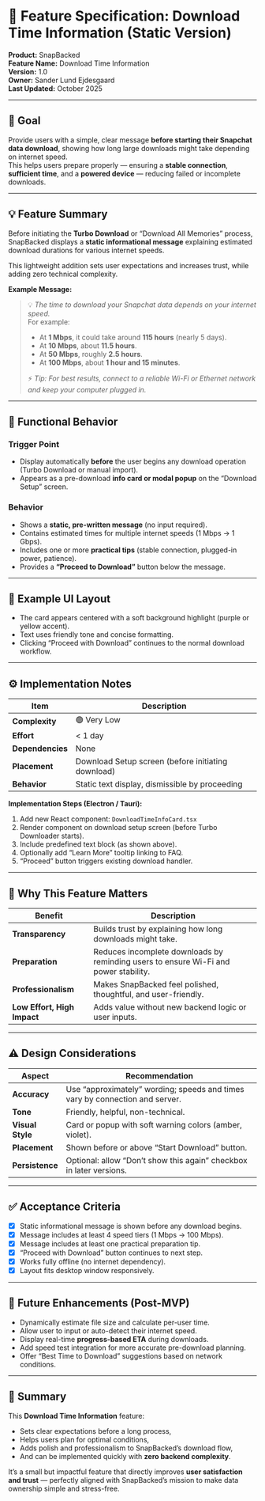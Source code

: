 # 📡 Feature Specification: Download Time Information (Static Version)

**Product:** SnapBacked  
**Feature Name:** Download Time Information  
**Version:** 1.0  
**Owner:** Sander Lund Ejdesgaard  
**Last Updated:** October 2025  

---

## 🎯 Goal
Provide users with a simple, clear message **before starting their Snapchat data download**, showing how long large downloads might take depending on internet speed.  
This helps users prepare properly — ensuring a **stable connection**, **sufficient time**, and a **powered device** — reducing failed or incomplete downloads.

---

## 💡 Feature Summary
Before initiating the **Turbo Download** or “Download All Memories” process, SnapBacked displays a **static informational message** explaining estimated download durations for various internet speeds.  

This lightweight addition sets user expectations and increases trust, while adding zero technical complexity.

**Example Message:**
> 💡 *The time to download your Snapchat data depends on your internet speed.*  
> For example:  
> - At **1 Mbps**, it could take around **115 hours** (nearly 5 days).  
> - At **10 Mbps**, about **11.5 hours**.  
> - At **50 Mbps**, roughly **2.5 hours**.  
> - At **100 Mbps**, about **1 hour and 15 minutes**.   
>
> ⚡ *Tip: For best results, connect to a reliable Wi-Fi or Ethernet network and keep your computer plugged in.*

---

## 🧩 Functional Behavior

### Trigger Point
- Display automatically **before** the user begins any download operation (Turbo Download or manual import).
- Appears as a pre-download **info card or modal popup** on the “Download Setup” screen.

### Behavior
- Shows a **static, pre-written message** (no input required).
- Contains estimated times for multiple internet speeds (1 Mbps → 1 Gbps).
- Includes one or more **practical tips** (stable connection, plugged-in power, patience).
- Provides a **“Proceed to Download”** button below the message.

---

## 🧱 Example UI Layout


- The card appears centered with a soft background highlight (purple or yellow accent).
- Text uses friendly tone and concise formatting.
- Clicking “Proceed with Download” continues to the normal download workflow.

---

## ⚙️ Implementation Notes

| Item | Description |
|------|--------------|
| **Complexity** | 🟢 Very Low |
| **Effort** | < 1 day |
| **Dependencies** | None |
| **Placement** | Download Setup screen (before initiating download) |
| **Behavior** | Static text display, dismissible by proceeding |

**Implementation Steps (Electron / Tauri):**
1. Add new React component: `DownloadTimeInfoCard.tsx`
2. Render component on download setup screen (before Turbo Downloader starts).
3. Include predefined text block (as shown above).
4. Optionally add “Learn More” tooltip linking to FAQ.
5. “Proceed” button triggers existing download handler.

---

## 🧠 Why This Feature Matters

| Benefit | Description |
|----------|--------------|
| **Transparency** | Builds trust by explaining how long downloads might take. |
| **Preparation** | Reduces incomplete downloads by reminding users to ensure Wi-Fi and power stability. |
| **Professionalism** | Makes SnapBacked feel polished, thoughtful, and user-friendly. |
| **Low Effort, High Impact** | Adds value without new backend logic or user inputs. |

---

## ⚠️ Design Considerations

| Aspect | Recommendation |
|--------|----------------|
| **Accuracy** | Use “approximately” wording; speeds and times vary by connection and server. |
| **Tone** | Friendly, helpful, non-technical. |
| **Visual Style** | Card or popup with soft warning colors (amber, violet). |
| **Placement** | Shown before or above “Start Download” button. |
| **Persistence** | Optional: allow “Don’t show this again” checkbox in later versions. |

---

## ✅ Acceptance Criteria

- [x] Static informational message is shown before any download begins.  
- [x] Message includes at least 4 speed tiers (1 Mbps → 100 Mbps).  
- [x] Message includes at least one practical preparation tip.  
- [x] “Proceed with Download” button continues to next step.  
- [x] Works fully offline (no internet dependency).  
- [x] Layout fits desktop window responsively.

---

## 🔮 Future Enhancements (Post-MVP)
- Dynamically estimate file size and calculate per-user time.
- Allow user to input or auto-detect their internet speed.
- Display real-time **progress-based ETA** during downloads.
- Add speed test integration for more accurate pre-download planning.
- Offer “Best Time to Download” suggestions based on network conditions.

---

## 📘 Summary
This **Download Time Information** feature:
- Sets clear expectations before a long process,  
- Helps users plan for optimal conditions,  
- Adds polish and professionalism to SnapBacked’s download flow,  
- And can be implemented quickly with **zero backend complexity**.

It’s a small but impactful feature that directly improves **user satisfaction and trust** — perfectly aligned with SnapBacked’s mission to make data ownership simple and stress-free.
